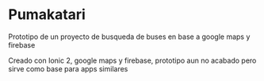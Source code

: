 # Pumakatari
Prototipo de un proyecto de busqueda de buses en base a google maps y firebase

Creado con Ionic 2, google maps y firebase, prototipo aun no acabado pero sirve como base para apps similares
